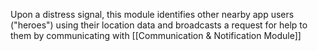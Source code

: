 Upon a distress signal, this module identifies other nearby app users ("heroes") using their location data and broadcasts a request for help to them by communicating with [[Communication & Notification Module]]